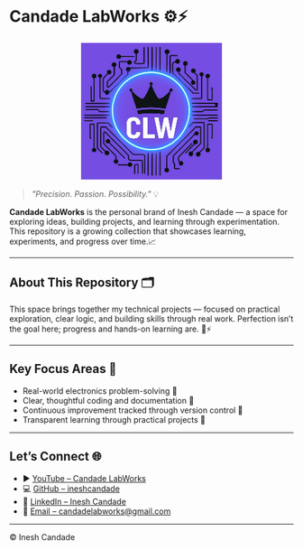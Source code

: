 # Candade LabWorks ⚙️⚡

<p align="center">
  <img src="https://raw.githubusercontent.com/ineshcandade/Candade-LabWorks/main/CLW_Logo.jpg" alt="CLW Logo" width="250"/>
</p>


> *"Precision. Passion. Possibility."* 💡

**Candade LabWorks** is the personal brand of Inesh Candade — a space for exploring ideas, building projects, and learning through experimentation.
This repository is a growing collection that showcases learning, experiments, and progress over time.📈

---

## About This Repository 🗂️

This space brings together my technical projects — focused on practical exploration, clear logic, and building skills through real work.
Perfection isn’t the goal here; progress and hands-on learning are. 🔧⚡

---

## Key Focus Areas 🌟

- Real-world electronics problem-solving 🔌  
- Clear, thoughtful coding and documentation 🧠  
- Continuous improvement tracked through version control 📂  
- Transparent learning through practical projects 📝

---

## Let’s Connect 🌐

- ▶️ [YouTube – Candade LabWorks](https://www.youtube.com/@candadelabworks)  
- 💻 [GitHub – ineshcandade](https://github.com/ineshcandade)  
- 🔗 [LinkedIn – Inesh Candade](https://www.linkedin.com/in/inesh-candade)
- 📧 [Email – candadelabworks@gmail.com](https://mail.google.com/mail/?view=cm&to=candadelabworks@gmail.com)

---

© Inesh Candade  

